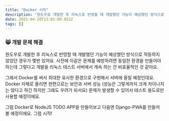 ```yaml
---
title: "Docker 시작"
description: "원도우로 개발한 후 리눅스로 반영할 때 개발했던 기능이 예상했던 방식으로 작동하지 않았던 경우가 몇번 있어요. 사전에 이같은 문제를 예방하려면 동일한 환경을 만들어야 하는데 그렇다고 개발을 리눅스 테스트 서버에서 계속 하는 건 비효율적인 것 같아요.그래서 Docker를"
date: 2021-04-20T13:03:09.651Z
tags: []
---
```

### 😸 개발 문제 해결
원도우로 개발한 후 리눅스로 반영할 때 개발했던 기능이 예상했던 방식으로 작동하지 않았던 경우가 몇번 있어요. 사전에 이같은 문제를 예방하려면 동일한 환경을 만들어야 하는데 그렇다고 개발을 리눅스 테스트 서버에서 계속 하는 건 비효율적인 것 같아요.

그래서 Docker를 써서 최대한 유사한 환경으로 구현해서 서버에 올릴 예정인데요. Docker 자체로 올리면 한편으로는 보안과 서버 성능 (성능은 그렇게까지 크게 차이나지는 않다고 하긴 하지만 그래도 우려가 되서요) 문제가 발생할 수 있어서 테스트 용도로만 사용할 예정이에요.

그럼 Docker로 NodeJS TODO APP을 만들어보고 다음엔 Django-PWA를 만들어 볼 예정이에요.
그럼 시작! 
